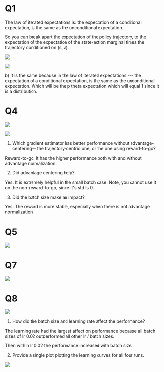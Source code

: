 # Q1

The law of iterated expectations is: the expectation of a conditional expectation, is the same as the unconditional expectation.

So you can break apart the expectation of the policy trajectory, to the expectation of the expectation of the state-action marginal times the trajectory conditioned on (s, a).

![](https://raw.githubusercontent.com/jperl/rl-homework/master/hw2/answers/q1_unconditioned.jpg)

![](https://raw.githubusercontent.com/jperl/rl-homework/master/hw2/answers/q1.jpg)

b) It is the same because in the law of iterated expectations --- the expectation of a conditional expectation, is the same as the unconditional expectation. Which will be the p theta expectation which will equal 1 since it is a distribution.

# Q4

![](https://raw.githubusercontent.com/jperl/rl-homework/master/hw2/answers/q4_sb_cartpole.png)

![](https://raw.githubusercontent.com/jperl/rl-homework/master/hw2/answers/q4_lb_cartpole.png)

1) Which gradient estimator has better performance without advantage-centering— the trajectory-centric one, or the one using reward-to-go?

Reward-to-go. It has the higher performance both with and without advantage normalization.

2) Did advantage centering help?

Yes. It is extremely helpful in the small batch case. Note, you cannot use it on the non-reward-to-go, since it's std is 0.

3) Did the batch size make an impact?

Yes. The reward is more stable, especially when there is not advantage normalization.

# Q5

![](https://raw.githubusercontent.com/jperl/rl-homework/master/hw2/answers/q5.png)

# Q7

![](https://raw.githubusercontent.com/jperl/rl-homework/master/hw2/answers/q7.png)

# Q8

![](https://raw.githubusercontent.com/jperl/rl-homework/master/hw2/answers/q8_bs_lr.png)

1) How did the batch size and learning rate affect the performance?

The learning rate had the largest affect on performance because all batch sizes of lr 0.02 outperformed all other lr / batch sizes.

Then within lr 0.02 the performance increased with batch size.

2) Provide a single plot plotting the learning curves for all four runs.

![](https://raw.githubusercontent.com/jperl/rl-homework/master/hw2/answers/q8.png)
